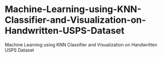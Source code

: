 # Machine-Learning-using-KNN-Classifier-and-Visualization-on-Handwritten-USPS-Dataset
Machine Learning using KNN Classifier and Visualization on Handwritten USPS Dataset
